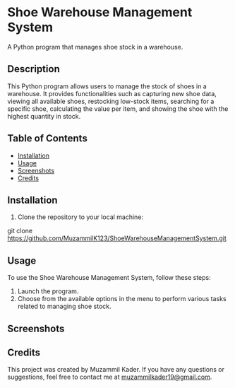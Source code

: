 # Shoe Warehouse Management System

A Python program that manages shoe stock in a warehouse.

## Description

This Python program allows users to manage the stock of shoes in a warehouse. It provides functionalities such as capturing new shoe data, viewing all available shoes, restocking low-stock items, searching for a specific shoe, calculating the value per item, and showing the shoe with the highest quantity in stock.

## Table of Contents

- [Installation](#installation)
- [Usage](#usage)
- [Screenshots](#screenshots)
- [Credits](#credits)

## Installation

1. Clone the repository to your local machine:


git clone https://github.com/MuzammilK123/ShoeWarehouseManagementSystem.git


## Usage

To use the Shoe Warehouse Management System, follow these steps:

1. Launch the program.
2. Choose from the available options in the menu to perform various tasks related to managing shoe stock.

## Screenshots

## Credits

This project was created by Muzammil Kader. If you have any questions or suggestions, feel free to contact me at muzammilkader19@gmail.com.
